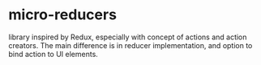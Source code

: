 # micro-reducers
library inspired by Redux, especially with concept of actions and action creators. The main difference is in reducer implementation, and option to bind action to UI elements.
